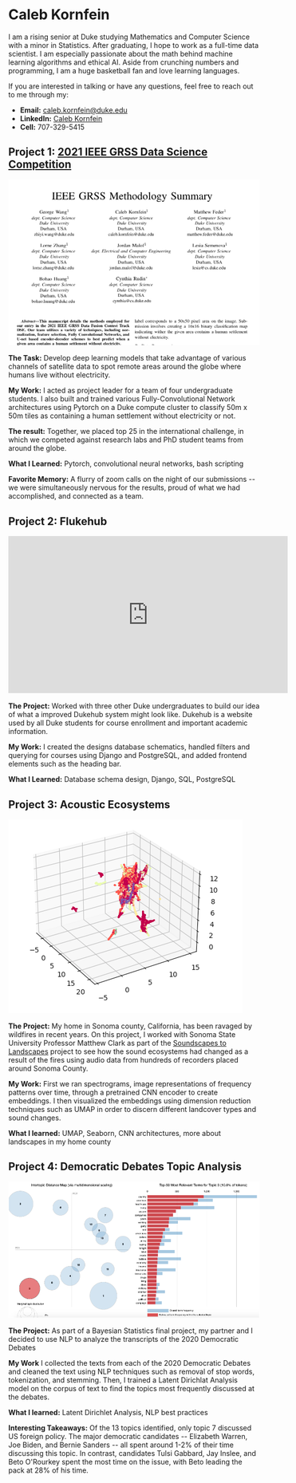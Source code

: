 # Caleb Kornfein

I am a rising senior at Duke studying Mathematics and Computer Science with a minor in Statistics. After graduating, I hope to work as a full-time data scientist. I am especially passionate about the math behind machine learning algorithms and ethical AI. Aside from crunching numbers and programming, I am a huge basketball fan and love learning languages.

If you are interested in talking or have any questions, feel free to reach out to me through my:

*  **Email:** caleb.kornfein@duke.edu
*  **LinkedIn:** [Caleb Kornfein](https://www.linkedin.com/in/caleb-kornfein-36460613a/)
*  **Cell:** 707-329-5415

## Project 1: [2021 IEEE GRSS Data Science Competition](https://www.grss-ieee.org/community/technical-committees/2021-ieee-grss-data-fusion-contest-track-dse/)  
![](media/IEEE.png)

**The Task:** Develop deep learning models that take advantage of various channels of satellite data to spot remote areas around the globe where humans live without electricity.

**My Work:** I acted as project leader for a team of four undergraduate students. I also built and trained various Fully-Convolutional Network architectures using Pytorch on a Duke compute cluster to classify 50m x 50m tiles as containing a human settlement without electricity or not.

**The result:** Together, we placed top 25 in the international challenge, in which we competed against research labs and PhD student teams from around the globe.

**What I Learned:** Pytorch, convolutional neural networks, bash scripting

**Favorite Memory:** A flurry of zoom calls on the night of our submissions -- we were simultaneously nervous for the results, proud of what we had accomplished, and connected as a team.

## Project 2: Flukehub
<p align="center">
<iframe width="560" height="315" src="https://www.youtube.com/embed/YtoEv-HFCBA" title="YouTube video player" frameborder="0" allow="accelerometer; autoplay; clipboard-write; encrypted-media; gyroscope; picture-in-picture" allowfullscreen></iframe>
</p>

**The Project:** Worked with three other Duke undergraduates to build our idea of what a improved Dukehub system might look like. Dukehub is a website used by all Duke students for course enrollment and important academic information.

**My Work:** I created the designs database schematics, handled filters and querying for courses using Django and PostgreSQL, and added frontend elements such as the heading bar.

**What I Learned:** Database schema design, Django, SQL, PostgreSQL

## Project 3: Acoustic Ecosystems
![](media/UMAP_Landscapes.png)

**The Project:** My home in Sonoma county, California, has been ravaged by wildfires in recent years. On this project, I worked with Sonoma State University Professor Matthew Clark as part of the [Soundscapes to Landscapes](https://soundscapes2landscapes.org/) project to see how the sound ecosystems had changed as a result of the fires using audio data from hundreds of recorders placed around Sonoma County.

**My Work:** First we ran spectrograms, image representations of frequency patterns over time, through a pretrained CNN encoder to create embeddings. I then visualized the embeddings using dimension reduction techniques such as UMAP in order to discern different landcover types and sound changes.

**What I learned:** UMAP, Seaborn, CNN architectures, more about landscapes in my home county

## Project 4: Democratic Debates Topic Analysis
![](media/Intertopic_Distance.png)

**The Project:** As part of a Bayesian Statistics final project, my partner and I decided to use NLP to analyze the transcripts of the 2020 Democratic Debates

**My Work** I collected the texts from each of the 2020 Democratic Debates and cleaned the text using NLP techniques such as removal of stop words, tokenization, and stemming. Then, I trained a Latent Dirichlat Analysis model on the corpus of text to find the topics most frequently discussed at the debates.

**What I learned:** Latent Dirichlet Analysis, NLP best practices

**Interesting Takeaways:** Of the 13 topics identified, only topic 7 discussed US foreign policy. The major democratic candidates -- Elizabeth Warren, Joe Biden, and Bernie Sanders -- all spent around 1-2% of their time discussing this topic. In contrast, candidates Tulsi Gabbard, Jay Inslee, and Beto O'Rourkey spent the most time on the issue, with Beto leading the pack at 28% of his time.

